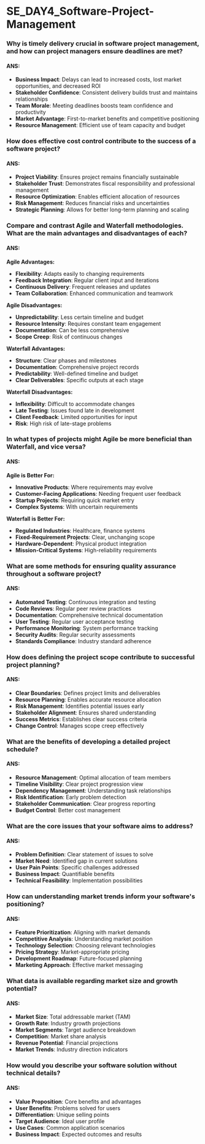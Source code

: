 # SE_DAY4_Software-Project-Management

### Why is timely delivery crucial in software project management, and how can project managers ensure deadlines are met?
#### ANS:
- **Business Impact**: Delays can lead to increased costs, lost market opportunities, and decreased ROI
- **Stakeholder Confidence**: Consistent delivery builds trust and maintains relationships
- **Team Morale**: Meeting deadlines boosts team confidence and productivity
- **Market Advantage**: First-to-market benefits and competitive positioning
- **Resource Management**: Efficient use of team capacity and budget

### How does effective cost control contribute to the success of a software project?
#### ANS:
- **Project Viability**: Ensures project remains financially sustainable
- **Stakeholder Trust**: Demonstrates fiscal responsibility and professional management
- **Resource Optimization**: Enables efficient allocation of resources
- **Risk Management**: Reduces financial risks and uncertainties
- **Strategic Planning**: Allows for better long-term planning and scaling

### Compare and contrast Agile and Waterfall methodologies. What are the main advantages and disadvantages of each?
#### ANS:
**Agile Advantages:**
- **Flexibility**: Adapts easily to changing requirements
- **Feedback Integration**: Regular client input and iterations
- **Continuous Delivery**: Frequent releases and updates
- **Team Collaboration**: Enhanced communication and teamwork

**Agile Disadvantages:**
- **Unpredictability**: Less certain timeline and budget
- **Resource Intensity**: Requires constant team engagement
- **Documentation**: Can be less comprehensive
- **Scope Creep**: Risk of continuous changes

**Waterfall Advantages:**
- **Structure**: Clear phases and milestones
- **Documentation**: Comprehensive project records
- **Predictability**: Well-defined timeline and budget
- **Clear Deliverables**: Specific outputs at each stage

**Waterfall Disadvantages:**
- **Inflexibility**: Difficult to accommodate changes
- **Late Testing**: Issues found late in development
- **Client Feedback**: Limited opportunities for input
- **Risk**: High risk of late-stage problems

### In what types of projects might Agile be more beneficial than Waterfall, and vice versa?
#### ANS:
**Agile is Better For:**
- **Innovative Products**: Where requirements may evolve
- **Customer-Facing Applications**: Needing frequent user feedback
- **Startup Projects**: Requiring quick market entry
- **Complex Systems**: With uncertain requirements

**Waterfall is Better For:**
- **Regulated Industries**: Healthcare, finance systems
- **Fixed-Requirement Projects**: Clear, unchanging scope
- **Hardware-Dependent**: Physical product integration
- **Mission-Critical Systems**: High-reliability requirements

### What are some methods for ensuring quality assurance throughout a software project?
#### ANS:
- **Automated Testing**: Continuous integration and testing
- **Code Reviews**: Regular peer review practices
- **Documentation**: Comprehensive technical documentation
- **User Testing**: Regular user acceptance testing
- **Performance Monitoring**: System performance tracking
- **Security Audits**: Regular security assessments
- **Standards Compliance**: Industry standard adherence

### How does defining the project scope contribute to successful project planning?
#### ANS:
- **Clear Boundaries**: Defines project limits and deliverables
- **Resource Planning**: Enables accurate resource allocation
- **Risk Management**: Identifies potential issues early
- **Stakeholder Alignment**: Ensures shared understanding
- **Success Metrics**: Establishes clear success criteria
- **Change Control**: Manages scope creep effectively

### What are the benefits of developing a detailed project schedule?
#### ANS:
- **Resource Management**: Optimal allocation of team members
- **Timeline Visibility**: Clear project progression view
- **Dependency Management**: Understanding task relationships
- **Risk Identification**: Early problem detection
- **Stakeholder Communication**: Clear progress reporting
- **Budget Control**: Better cost management

### What are the core issues that your software aims to address?
#### ANS:
- **Problem Definition**: Clear statement of issues to solve
- **Market Need**: Identified gap in current solutions
- **User Pain Points**: Specific challenges addressed
- **Business Impact**: Quantifiable benefits
- **Technical Feasibility**: Implementation possibilities

### How can understanding market trends inform your software's positioning?
#### ANS:
- **Feature Prioritization**: Aligning with market demands
- **Competitive Analysis**: Understanding market position
- **Technology Selection**: Choosing relevant technologies
- **Pricing Strategy**: Market-appropriate pricing
- **Development Roadmap**: Future-focused planning
- **Marketing Approach**: Effective market messaging

### What data is available regarding market size and growth potential?
#### ANS:
- **Market Size**: Total addressable market (TAM)
- **Growth Rate**: Industry growth projections
- **Market Segments**: Target audience breakdown
- **Competition**: Market share analysis
- **Revenue Potential**: Financial projections
- **Market Trends**: Industry direction indicators

### How would you describe your software solution without technical details?
#### ANS:
- **Value Proposition**: Core benefits and advantages
- **User Benefits**: Problems solved for users
- **Differentiation**: Unique selling points
- **Target Audience**: Ideal user profile
- **Use Cases**: Common application scenarios
- **Business Impact**: Expected outcomes and results

